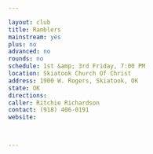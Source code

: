```yaml
---

layout: club
title: Ramblers
mainstream: yes
plus: no
advanced: no
rounds: no
schedule: 1st &amp; 3rd Friday, 7:00 PM
location: Skiatook Church Of Christ
address: 1900 W. Rogers, Skiatook, OK
state: OK
directions: 
caller: Ritchie Richardson
contact: (918) 406-0191
website: 



---
```


